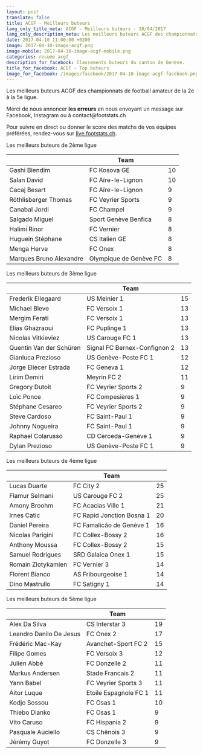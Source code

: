 ```yaml
---
layout: post
translate: false
title: ACGF - Meilleurs buteurs
lang_only_title_meta: ACGF - Meilleurs buteurs - 10/04/2017
lang_only_description_meta: Les meilleurs buteurs ACGF des championnats de football amateur de la 2e à la 5e ligue - 10/04/2017
date: 2017-04-10 11:00:00 +0200
image: 2017-04-10-image-acgf.png
image-mobile: 2017-04-10-image-acgf-mobile.png
categories: resume acgf
description_for_facebook: Classements buteurs du canton de Genève.
title_for_facebook: ACGF - Top buteurs
image_for_facebook: /images/facebook/2017-04-10-image-acgf-facebook.png
---
```

<p>Les meilleurs buteurs ACGF des championnats de football amateur de la 2e à la 5e ligue.</p>
<p>Merci de nous annoncer <b>les erreurs</b> en nous envoyant un message sur Facebook, Instagram ou à contact@footstats.ch</p>
<p>Pour suivre en direct ou donner le score des matchs de vos équipes préférées, rendez-vous sur <a href='http://live.footstats.ch'>live.footstats.ch</a>.</p>

<p>Les meilleurs buteurs de 2ème ligue</p><table class="table"><thead><tr><th><i class="fa fa-male"></i></th><th>Team</th><th><i class="fa fa-futbol-o"></i></th></tr></thead><tbody><tr><td>Gashi Blendim</td><td>FC Kosova GE</td><td>10</td></tr><tr><td>Salan David</td><td>FC Aïre-le-Lignon</td><td>10</td></tr><tr><td>Cacaj Besart</td><td>FC Aïre-le-Lignon</td><td>9</td></tr><tr><td>Röthlisberger Thomas</td><td>FC Veyrier Sports</td><td>9</td></tr><tr><td>Canabal Jordi</td><td>FC Champel</td><td>9</td></tr><tr><td>Salgado Miguel</td><td>Sport Genève Benfica</td><td>8</td></tr><tr><td>Halimi Rinor</td><td>FC Vernier</td><td>8</td></tr><tr><td>Huguein Stéphane</td><td>CS Italien GE</td><td>8</td></tr><tr><td>Menga Herve</td><td>FC Onex</td><td>8</td></tr><tr><td>Marques Bruno Alexandre</td><td>Olympique de Genève FC</td><td>8</td></tr></tbody></table><p>Les meilleurs buteurs de 3ème ligue</p><table class="table"><thead><tr><th><i class="fa fa-male"></i></th><th>Team</th><th><i class="fa fa-futbol-o"></i></th></tr></thead><tbody><tr><td>Frederik Ellegaard</td><td>US Meinier 1</td><td>15</td></tr><tr><td>Michael Bleve</td><td>FC Versoix 1</td><td>13</td></tr><tr><td>Mergim Ferati</td><td>FC Versoix 1</td><td>13</td></tr><tr><td>Elias Ghazraoui</td><td>FC Puplinge 1</td><td>13</td></tr><tr><td>Nicolas Vitkieviez</td><td>US Carouge FC 1</td><td>13</td></tr><tr><td>Quentin Van der Schüren</td><td>Signal FC Bernex-Confignon 2</td><td>13</td></tr><tr><td>Gianluca Prezioso</td><td>US Genève-Poste FC 1</td><td>12</td></tr><tr><td>Jorge Eliecer Estrada</td><td>FC Geneva 1</td><td>12</td></tr><tr><td>Lirim Demiri</td><td>Meyrin FC 2</td><td>11</td></tr><tr><td>Gregory Dutoit</td><td>FC Veyrier Sports 2</td><td>9</td></tr><tr><td>Loïc Ponce</td><td>FC Compesières 1</td><td>9</td></tr><tr><td>Stéphane Cesareo</td><td>FC Veyrier Sports 2</td><td>9</td></tr><tr><td>Steve Cardoso</td><td>FC Saint-Paul 1</td><td>9</td></tr><tr><td>Johnny Nogueira</td><td>FC Saint-Paul 1</td><td>9</td></tr><tr><td>Raphael Colarusso</td><td>CD Cerceda-Genève 1</td><td>9</td></tr><tr><td>Dylan Prezioso</td><td>US Genève-Poste FC 1</td><td>9</td></tr></tbody></table><p>Les meilleurs buteurs de 4ème ligue</p><table class="table"><thead><tr><th><i class="fa fa-male"></i></th><th>Team</th><th><i class="fa fa-futbol-o"></i></th></tr></thead><tbody><tr><td>Lucas Duarte</td><td>FC City 2</td><td>25</td></tr><tr><td>Flamur Selmani</td><td>US Carouge FC 2</td><td>25</td></tr><tr><td>Amony Broohm</td><td>FC Acacias Ville 1</td><td>21</td></tr><tr><td>Irnes Catic</td><td>FC Rapid Jonction Bosna 1</td><td>20</td></tr><tr><td>Daniel Pereira</td><td>FC Famalicão de Genève 1</td><td>16</td></tr><tr><td>Nicolas Parigini</td><td>FC Collex-Bossy 2</td><td>16</td></tr><tr><td>Anthony Moussa</td><td>FC Collex-Bossy 2</td><td>15</td></tr><tr><td>Samuel Rodrigues</td><td>SRD Galaica Onex 1</td><td>15</td></tr><tr><td>Romain Zlotykamien</td><td>FC Vernier 3</td><td>14</td></tr><tr><td>Florent Bianco</td><td>AS Fribourgeoise 1</td><td>14</td></tr><tr><td>Dino Mastrullo</td><td>FC Satigny 1</td><td>14</td></tr></tbody></table><p>Les meilleurs buteurs de 5ème ligue</p><table class="table"><thead><tr><th><i class="fa fa-male"></i></th><th>Team</th><th><i class="fa fa-futbol-o"></i></th></tr></thead><tbody><tr><td>Alex Da Silva</td><td>CS Interstar  3</td><td>19</td></tr><tr><td>Leandro Danilo De Jesus</td><td>FC Onex 2</td><td>17</td></tr><tr><td>Frédéric Mac-Kay</td><td>Avanchet-Sport FC 2</td><td>15</td></tr><tr><td>Filipe Gomes</td><td>FC Versoix 3</td><td>12</td></tr><tr><td>Julien Abbé</td><td>FC Donzelle 2</td><td>11</td></tr><tr><td>Markus Andersen</td><td>Stade Francais 2</td><td>11</td></tr><tr><td>Yann Babel</td><td>FC Veyrier Sports 3</td><td>11</td></tr><tr><td>Aitor Luque</td><td>Etoile Espagnole FC 1</td><td>11</td></tr><tr><td>Kodjo Sossou</td><td>FC Osas 1</td><td>10</td></tr><tr><td>Thiebo Dianko</td><td>FC Osas 1</td><td>9</td></tr><tr><td>Vito Caruso</td><td>FC Hispania 2</td><td>9</td></tr><tr><td>Pasquale Auciello</td><td>CS Chênois 3</td><td>9</td></tr><tr><td>Jérémy Guyot</td><td>FC Donzelle 3</td><td>9</td></tr></tbody></table>